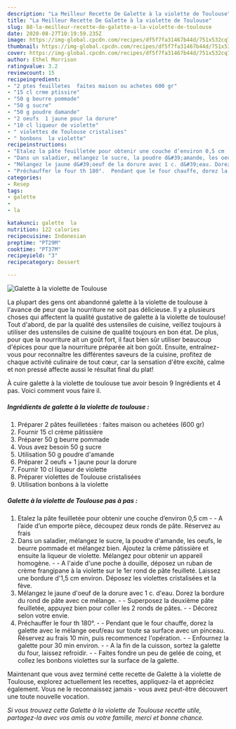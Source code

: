 ```yaml
---
description: "La Meilleur Recette De Galette à la violette de Toulouse"
title: "La Meilleur Recette De Galette à la violette de Toulouse"
slug: 88-la-meilleur-recette-de-galette-a-la-violette-de-toulouse
date: 2020-08-27T10:19:59.235Z
image: https://img-global.cpcdn.com/recipes/df5f7fa31467b44d/751x532cq70/galette-a-la-violette-de-toulouse-photo-principale-de-la-recette.jpg
thumbnail: https://img-global.cpcdn.com/recipes/df5f7fa31467b44d/751x532cq70/galette-a-la-violette-de-toulouse-photo-principale-de-la-recette.jpg
cover: https://img-global.cpcdn.com/recipes/df5f7fa31467b44d/751x532cq70/galette-a-la-violette-de-toulouse-photo-principale-de-la-recette.jpg
author: Ethel Morrison
ratingvalue: 3.2
reviewcount: 15
recipeingredient:
- "2 ptes feuilletes  faites maison ou achetes 600 gr"
- "15 cl crme ptissire"
- "50 g beurre pommade"
- "50 g sucre"
- "50 g poudre damande"
- "2 oeufs  1 jaune pour la dorure"
- "10 cl liqueur de violette"
- " violettes de Toulouse cristalises"
- " bonbons  la violette"
recipeinstructions:
- "Etalez la pâte feuilletée pour obtenir une couche d’environ 0,5 cm  A l’aide d’un emporte pièce, découpez deux ronds de pâte. Réservez au frais"
- "Dans un saladier, mélangez le sucre, la poudre d&#39;amande, les oeufs, le beurre pommade et mélangez bien. Ajoutez la crème pâtissière et ensuite la liqueur de violette. Mélangez pour obtenir un appareil homogène.  A l&#39;aide d&#39;une poche à douille, déposez un ruban de crème frangipane à la violette sur le 1er rond de pâte feuilleté. Laissez une bordure d&#39;1,5 cm environ. Déposez les violettes cristalisées et la fève."
- "Mélangez le jaune d&#39;oeuf de la dorure avec 1 c. d&#39;eau. Dorez la bordure du rond de pâte avec ce mélange.  Superposez la deuxième pâte feuilletée, appuyez bien pour coller les 2 ronds de pâtes.  Décorez selon votre envie."
- "Préchauffer le four th 180°.  Pendant que le four chauffe, dorez la galette avec le mélange oeuf/eau sur toute sa surface avec un pinceau. Réservez au frais 10 min, puis recommencez l&#39;opération.  Enfournez la galette pour 30 min environ.  A la fin de la cuisson, sortez la galette du four, laissez refroidir.  Faites fondre un peu de gelée de coing, et collez les bonbons violettes sur la surface de la galette."
categories:
- Resep
tags:
- galette
- 
- la

katakunci: galette  la 
nutrition: 122 calories
recipecuisine: Indonesian
preptime: "PT29M"
cooktime: "PT37M"
recipeyield: "3"
recipecategory: Dessert

---
```



![Galette à la violette de Toulouse](https://img-global.cpcdn.com/recipes/df5f7fa31467b44d/751x532cq70/galette-a-la-violette-de-toulouse-photo-principale-de-la-recette.jpg)

La plupart des gens ont abandonné galette à la violette de toulouse à l'avance de peur que la nourriture ne soit pas délicieuse. Il y a plusieurs choses qui affectent la qualité gustative de galette à la violette de toulouse! Tout d'abord, de par la qualité des ustensiles de cuisine, veillez toujours à utiliser des ustensiles de cuisine de qualité toujours en bon état. De plus, pour que la nourriture ait un goût fort, il faut bien sûr utiliser beaucoup d'épices pour que la nourriture préparée ait bon goût. Ensuite, entraînez-vous pour reconnaître les différentes saveurs de la cuisine, profitez de chaque activité culinaire de tout cœur, car la sensation d'être excité, calme et non pressé affecte aussi le résultat final du plat!

<!--inarticleads1-->

À cuire galette à la violette de toulouse tue avoir besoin 9 Ingrédients et 4 pas. Voici comment vous faire il.

##### Ingrédients de galette à la violette de toulouse :

1. Préparer 2 pâtes feuilletées : faites maison ou achetées (600 gr)
1. Fournir 15 cl crème pâtissière
1. Préparer 50 g beurre pommade
1. Vous avez besoin 50 g sucre
1. Utilisation 50 g poudre d&#39;amande
1. Préparer 2 oeufs + 1 jaune pour la dorure
1. Fournir 10 cl liqueur de violette
1. Préparer  violettes de Toulouse cristalisées
1. Utilisation  bonbons à la violette




<!--inarticleads2-->

##### Galette à la violette de Toulouse pas à pas :

1. Etalez la pâte feuilletée pour obtenir une couche d’environ 0,5 cm -  - A l’aide d’un emporte pièce, découpez deux ronds de pâte. Réservez au frais
1. Dans un saladier, mélangez le sucre, la poudre d&#39;amande, les oeufs, le beurre pommade et mélangez bien. Ajoutez la crème pâtissière et ensuite la liqueur de violette. Mélangez pour obtenir un appareil homogène. -  - A l&#39;aide d&#39;une poche à douille, déposez un ruban de crème frangipane à la violette sur le 1er rond de pâte feuilleté. Laissez une bordure d&#39;1,5 cm environ. Déposez les violettes cristalisées et la fève.
1. Mélangez le jaune d&#39;oeuf de la dorure avec 1 c. d&#39;eau. Dorez la bordure du rond de pâte avec ce mélange. -  - Superposez la deuxième pâte feuilletée, appuyez bien pour coller les 2 ronds de pâtes. -  - Décorez selon votre envie.
1. Préchauffer le four th 180°. -  - Pendant que le four chauffe, dorez la galette avec le mélange oeuf/eau sur toute sa surface avec un pinceau. Réservez au frais 10 min, puis recommencez l&#39;opération. -  - Enfournez la galette pour 30 min environ. -  - A la fin de la cuisson, sortez la galette du four, laissez refroidir. -  - Faites fondre un peu de gelée de coing, et collez les bonbons violettes sur la surface de la galette.




<!--inarticleads1-->

<p>
Maintenant que vous avez terminé cette recette de Galette à la violette de Toulouse, explorez actuellement les recettes, appliquez-la et appréciez également. Vous ne le reconnaissez jamais - vous avez peut-être découvert une toute nouvelle vocation.
</p>

<p>
<i>Si vous trouvez cette Galette à la violette de Toulouse recette utile, partagez-la avec vos amis ou votre famille, merci et bonne chance.</i>
</p>
